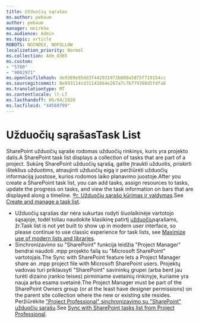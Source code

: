 ```yaml
---
title: Užduočių sąrašas
ms.author: pebaum
author: pebaum
manager: mnirkhe
ms.audience: Admin
ms.topic: article
ROBOTS: NOINDEX, NOFOLLOW
localization_priority: Normal
ms.collection: Adm_O365
ms.custom:
- "5780"
- "9002971"
ms.openlocfilehash: de9389e95dd3f442931973b800a5875f719154cc
ms.sourcegitcommit: 8e093114cd31141664e267a7c7b779398d5fdfa8
ms.translationtype: MT
ms.contentlocale: lt-LT
ms.lasthandoff: 06/04/2020
ms.locfileid: "44569799"
---
```

# <a name="task-list"></a><span data-ttu-id="ef355-102">Užduočių sąrašas</span><span class="sxs-lookup"><span data-stu-id="ef355-102">Task List</span></span>

<span data-ttu-id="ef355-103">SharePoint užduočių sąraše rodomas užduočių rinkinys, kuris yra projekto dalis.</span><span class="sxs-lookup"><span data-stu-id="ef355-103">A SharePoint task list displays a collection of tasks that are part of a project.</span></span> <span data-ttu-id="ef355-104">Sukūrę SharePoint užduočių sąrašą, galite įtraukti užduotis, priskirti išteklius užduotims, atnaujinti užduočių eigą ir peržiūrėti užduočių informaciją juostose, kurios rodomos laiko planavimo juostoje.</span><span class="sxs-lookup"><span data-stu-id="ef355-104">After you create a SharePoint task list, you can add tasks, assign resources to tasks, update the progress on tasks, and view the task information on bars that are displayed along a timeline.</span></span> <span data-ttu-id="ef355-105">[®r. Užduočių sąrašo kūrimas ir valdymas](https://support.microsoft.com/office/466ad207-46fd-4c77-9af1-41bc23cec21a).</span><span class="sxs-lookup"><span data-stu-id="ef355-105">See [Create and manage a task list](https://support.microsoft.com/office/466ad207-46fd-4c77-9af1-41bc23cec21a).</span></span>  

-   <span data-ttu-id="ef355-106">Užduočių sąrašas dar nėra sukurtas rodyti šiuolaikinėje vartotojo sąsajoje, todėl toliau naudokite klasikinę patirtį [užduočių](https://docs.microsoft.com/sharepoint/dev/transform/modernize-userinterface-lists-and-libraries)sąrašams, žr.</span><span class="sxs-lookup"><span data-stu-id="ef355-106">Task list is not yet built to show up in modern user interface, so please continue to use classic experience for task lists, see [Maximize use of modern lists and libraries](https://docs.microsoft.com/sharepoint/dev/transform/modernize-userinterface-lists-and-libraries).</span></span>
-   <span data-ttu-id="ef355-107">Sinchronizavimo su "SharePoint" funkcija leidžia "Project Manager" bendrai naudoti .mpp projekto failą su "Microsoft SharePoint" vartotojais.</span><span class="sxs-lookup"><span data-stu-id="ef355-107">The Sync with SharePoint feature lets a Project Manager share an .mpp project file with Microsoft SharePoint users.</span></span> <span data-ttu-id="ef355-108">Projektų vadovas turi priklausyti "SharePoint" savininkų grupei (arba bent jau turėti dizaino įrankio teises) pirminiame svetainių rinkinyje, kuriame yra nauja arba esama svetainė.</span><span class="sxs-lookup"><span data-stu-id="ef355-108">The Project Manager must be part of the SharePoint Owners group (or at the least have designer permissions) on the parent site collection where the new or existing site resides.</span></span> <span data-ttu-id="ef355-109">Peržiūrėkite ["Project Professional" sinchronizavimo su "SharePoint" užduočių sąrašu](https://docs.microsoft.com/office/troubleshoot/project/sync-with-tasks-from-project).</span><span class="sxs-lookup"><span data-stu-id="ef355-109">See [Sync with SharePoint tasks list from Project Professional](https://docs.microsoft.com/office/troubleshoot/project/sync-with-tasks-from-project).</span></span>